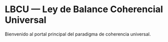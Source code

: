 # LBCU — Ley de Balance Coherencial Universal
Bienvenido al portal principal del paradigma de coherencia universal.
